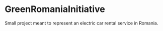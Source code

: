 # GreenRomaniaInitiative
Small project meant to represent an electric car rental service in Romania.
